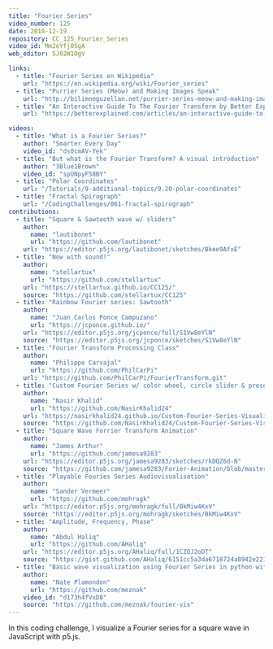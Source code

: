 ```yaml
---
title: "Fourier Series"
video_number: 125
date: 2018-12-19
repository: CC_125_Fourier_Series
video_id: Mm2eYfj0SgA
web_editor: SJ02W1OgV

links:
  - title: "Fourier Series on Wikipedia"
    url: "https://en.wikipedia.org/wiki/Fourier_series"
  - title: "Purrier Series (Meow) and Making Images Speak"
    url: "http://bilimneguzellan.net/purrier-series-meow-and-making-images-speak/"
  - title: "An Interactive Guide To The Fourier Transform by Better Explained"
    url: "https://betterexplained.com/articles/an-interactive-guide-to-the-fourier-transform/"

videos:
  - title: "What is a Fourier Series?"
    author: "Smarter Every Day"
    video_id: "ds0cmAV-Yek"
  - title: "But what is the Fourier Transform? A visual introduction"
    author: "3Blue1Brown"
    video_id: "spUNpyF58BY"
  - title: "Polar Coordinates"
    url: "/Tutorials/9-additional-topics/9.20-polar-coordinates"
  - title: "Fractal Spirograph"
    url: "/CodingChallenges/061-fractal-spirograph"
contributions:
  - title: "Square & Sawtooth wave w/ sliders"
    author:
      name: "lautibonet"
      url: "https://github.com/lautibonet"
    url: "https://editor.p5js.org/lautibonet/sketches/Bkee9AfxE"
  - title: "Now with sound!"
    author:
      name: "stellartux"
      url: "https://github.com/stellartux"
    url: "https://stellartux.github.io/CC125/"
    source: "https://github.com/stellartux/CC125"
  - title: "Rainbow Fourier series: Sawtooth"
    author:
      name: "Juan Carlos Ponce Campuzano"
      url: "https://jcponce.github.io/"
    url: "https://editor.p5js.org/jcponce/full/S1Vw8eYlN"
    source: "https://editor.p5js.org/jcponce/sketches/S1Vw8eYlN"
  - title: "Fourier Transform Processing Class"
    author:
      name: "Philippe Carvajal"
      url: "https://github.com/PhilCarPi"
    url: "https://github.com/PhilCarPi/FourierTransform.git"
  - title: "Custom Fourier Series w/ color wheel, circle slider & presets"
    author:
      name: "Nasir Khalid"
      url: "https://github.com/NasirKhalid24"
    url: "https://nasirkhalid24.github.io/Custom-Fourier-Series-Visualizer/"
    source: "https://github.com/NasirKhalid24/Custom-Fourier-Series-Visualizer"
  - title: "Square Wave Forrier Transform Animation"
    author:
      name: "James Arthur"
      url: "https://github.com/jamesa9283"
    url: "https://editor.p5js.org/jamesa9283/sketches/rkDQZ6d-N"
    source: "https://github.com/jamesa9283/Forier-Animation/blob/master/SquareWave"
  - title: "Playable Fouries Series Audiovisualisation"
    author:
      name: "Sander Vermeer"
      url: "https://github.com/mohragk"
    url: "https://editor.p5js.org/mohragk/full/BkMiw4KxV"
    source: "https://editor.p5js.org/mohragk/sketches/BkMiw4KxV"
  - title: "Amplitude, Frequency, Phase"
    author:
      name: "Abdul Haliq"
      url: "https://github.com/AHaliq"
    url: "https://editor.p5js.org/AHaliq/full/1CZOJ2oDT"
    source: "https://gist.github.com/AHaliq/6151cc5a3da6718724a8942e221f1a2e"
  - title: "Basic wave visualization using Fourier Series in python with pygame"
    author:
      name: "Nate Plamondon"
      url: "https://github.com/meznak"
    video_id: "d173h4fVxD8"
    source: "https://github.com/meznak/fourier-vis"
---
```


In this coding challenge, I visualize a Fourier series for a square wave in JavaScript with p5.js.
